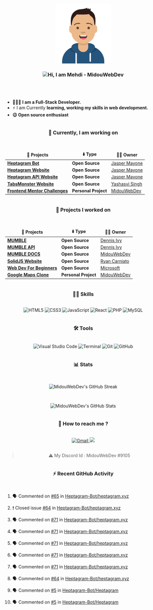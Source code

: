 <!-- Created first on April 1st, 2021 -->
<!-- Enhanced the README Profile on May 11th, 2021 -->

#

<div align="center">
<img src="./my-avatar.jpg" width="180px">
<h3 align="center">
  <img src="https://raw.githubusercontent.com/iampavangandhi/iampavangandhi/master/gifs/Hi.gif" width= "28px"/>Hi, I am Mehdi - MidouWebDev 
</h3>
</div>

#

<br/>

  - 👨🏽‍💻 **I am a Full-Stack Developer.**
  - ⚡ I am Currently **learning, working my skills in web development.**
  - **😉 Open source enthusiast**
  
#

<h3 align="center">
  🚧 Currently, I am working on 
</h3>

<div align="center">
  
  <br/>
  
<table>
  <thead align="center">
    <tr border: none;>
      <td><b>🚧 Projects</b></td>
      <td><b>⬇️ Type</b></td>
      <td><b>👨‍💼 Owner</b></td>
    </tr>
  </thead>
  <tbody>
    <tr>
      <td>
        <a href="https://github.com/Heptagram-Bot/Heptagram"><b>Heptagram Bot</b></a>
      </td>
      <td>
        <b>Open Source<b>
      </td>
      <td>
        <a href="https://github.com/j-dogcoder">Jasper Mayone</a>
      </td>
    </tr>
    <tr>
      <td>
        <a href="https://github.com/Heptagram-Bot/heptagram.xyz"><b>Heptagram Website</b></a>
      </td>
      <td>
        <b>Open Source<b>
      </td>
      <td>
        <a href="https://github.com/j-dogcoder">Jasper Mayone</a>
      </td>
    </tr>
    <tr>
      <td>
        <a href="https://github.com/Heptagram-Bot/api"><b>Heptagram API Website</b></a>
      </td>
      <td>
        <b>Open Source<b>
      </td>
      <td>
        <a href="https://github.com/j-dogcoder">Jasper Mayone</a>
      </td>
    </tr>
    <tr>
      <td>
        <a href="https://github.com/aUnicornDev/tabsMonster"><b>TabsMonster Website</b></a>
      </td>
      <td>
        <b>Open Source</b>
      </td>
      <td>
        <a href="https://github.com/aunicorndev">Yashasvi Singh</a>
      </td>
    <tr>
      <td>
        <a href="https://github.com/MidouWebDev/Frontend-Mentor-Challenges"><b>Frontend Mentor Challenges</b></a>
      </td>
      <td>
        <b>Personal Project<b>
      </td>
      <td>
        <a href="https://github.com/MidouWebDev">MidouWebDev</a>
      </td>
    </tr>
    </table>
    
</div>
       
#
        
<h3 align="center">
  🚧 Projects I worked on
</h3>

<br/>

<div align="center">

<table>
  <thead align="center">
    <tr border: none;>
      <td><b>🚧 Projects</b></td>
      <td><b>⬇️ Type</b></td>
      <td><b>👨‍💼 Owner</b></td>
    </tr>
  </thead>
  <tbody>
    <tr>
      <td><a href="https://github.com/divanov11/Mumble"><b>MUMBLE</b></a></td>
      <td><b>Open Source<b></td>
      <td><a href="https://github.com/divanov11">Dennis Ivy</a></td>
    </tr>
    <tr>
      <td><a href="https://github.com/divanov11/mumbleapi"><b>MUMBLE API</b></a></td>
      <td><b>Open Source<b></td>
      <td><a href="https://github.com/divanov11">Dennis Ivy</a></td>
    </tr>
    <tr>
      <td><a href="https://github.com/MidouWebDev/Mumble-docs"><b>MUMBLE DOCS</b></a></td>
      <td><b>Open Source<b></td>
      <td><a href="https://github.com/MidouWebDev">MidouWebDev</a></td>
    </tr>
    <tr>
      <td><a href="https://github.com/solidjs/solid-site"><b>SolidJS Website</b></a></td>
      <td><b>Open Source<b></td>
      <td><a href="https://github.com/ryansolid">Ryan Carniato</a></td>
    </tr>
    <tr>
      <td><a href="https://github.com/microsoft/Web-Dev-For-Beginners"><b>Web Dev For Beginners</b></a></td>
      <td><b>Open Source<b></td>
      <td><a href="https://github.com/microsoft">Microsoft</a></td>
    </tr>
    <tr>
      <td><a href="https://github.com/MidouWebDev/google-maps-clone"><b>Google Maps Clone</b></a></td>
      <td><b>Personal Project<b></td> <td><a href="https://github.com/MidouWebDev">MidouWebDev</a></td>
    </tr>
  </tbody>
</table>

</div>
       
#

<h3 align="center">
  👨‍💻 Skills
</h3>

<br/>

<div align="center">
  <img alt="HTML5" width="85px" src="https://img.shields.io/badge/HTML5-E34F26?style=for-the-badge&logo=html5&logoColor=white" />
  <img alt="CSS3" width="75px" src="https://img.shields.io/badge/CSS3-1572B6?style=for-the-badge&logo=css3&logoColor=white" />
  <img alt="JavaScript" width="125px" src="https://img.shields.io/badge/JavaScript-F7DF1E?style=for-the-badge&logo=javascript&logoColor=black" />
  <img alt="React" width="86px" src="https://img.shields.io/badge/React-20232A?style=for-the-badge&logo=react&logoColor=61DAFB" />
  <img alt="PHP" width="70px" src="https://img.shields.io/badge/PHP-777BB4?style=for-the-badge&logo=php&logoColor=white" />
  <img alt="MySQL" width="90px" src="https://img.shields.io/badge/MySQL-00000F?style=for-the-badge&logo=mysql&logoColor=white"/>
</div>
 
#

<h3 align="center">
  🛠️ Tools
</h3>

<br/>

<div align="center">
  <img alt="Visual Studio Code" width="180px" src="https://img.shields.io/badge/Visual_Studio_Code-0078D4?style=for-the-badge&logo=visual%20studio%20code&logoColor=white" />
  <img alt="Terminal" width="87px" src="https://img.shields.io/badge/Terminal-100000?style=for-the-badge" />
  <img alt="Git" width="61px" src="https://img.shields.io/badge/Git-F05032?style=for-the-badge&logo=git&logoColor=white" />
  <img alt="GitHub" width="87px" src="https://img.shields.io/badge/GitHub-100000?style=for-the-badge&logo=github&logoColor=white" />
</div>
        
#

<h3 align="center">
  📊 Stats
</h3>

<br/>

<div align="center">
  
  ![MidouWebDev's GitHub Streak](http://github-readme-streak-stats.herokuapp.com?user=MidouWebDev&theme=react&hide_border=true)

<br/>

  ![MidouWebDev's GitHub Stats](https://github-readme-stats.vercel.app/api?username=MidouWebDev&show_icons=true&theme=react)
  
</div>

#

<h3 align="center">
  💬 How to reach me ?
</h3>

<br/>

<div align="center">
<a href="mailto:contact.midouwebdev@gmail.com">
<img alt="Gmail" src="https://img.shields.io/badge/Gmail-D14836?style=for-the-badge&logo=gmail&logoColor=white" />
</a>
<a href="https://discordapp.com/users/9105">
<img src="https://img.shields.io/badge/Discord-7289DA?style=for-the-badge&logo=discord&logoColor=white" />
</a>

<br/>
<br/>

> ⚠ My Discord Id : MidouWebDev #9105

</div>

#

<h3 align="center">
  ⚡ Recent GitHub Activity
</h3>

<br/>

  <!--START_SECTION:activity-->
1. 🗣 Commented on [#65](https://github.com/Heptagram-Bot/heptagram.xyz/issues/65) in [Heptagram-Bot/heptagram.xyz](https://github.com/Heptagram-Bot/heptagram.xyz)
2. ❗️ Closed issue [#64](https://github.com/Heptagram-Bot/heptagram.xyz/issues/64) in [Heptagram-Bot/heptagram.xyz](https://github.com/Heptagram-Bot/heptagram.xyz)
3. 🗣 Commented on [#71](https://github.com/Heptagram-Bot/heptagram.xyz/issues/71) in [Heptagram-Bot/heptagram.xyz](https://github.com/Heptagram-Bot/heptagram.xyz)
4. 🗣 Commented on [#71](https://github.com/Heptagram-Bot/heptagram.xyz/issues/71) in [Heptagram-Bot/heptagram.xyz](https://github.com/Heptagram-Bot/heptagram.xyz)
5. 🗣 Commented on [#71](https://github.com/Heptagram-Bot/heptagram.xyz/issues/71) in [Heptagram-Bot/heptagram.xyz](https://github.com/Heptagram-Bot/heptagram.xyz)
6. 🗣 Commented on [#71](https://github.com/Heptagram-Bot/heptagram.xyz/issues/71) in [Heptagram-Bot/heptagram.xyz](https://github.com/Heptagram-Bot/heptagram.xyz)
7. 🗣 Commented on [#71](https://github.com/Heptagram-Bot/heptagram.xyz/issues/71) in [Heptagram-Bot/heptagram.xyz](https://github.com/Heptagram-Bot/heptagram.xyz)
8. 🗣 Commented on [#64](https://github.com/Heptagram-Bot/heptagram.xyz/issues/64) in [Heptagram-Bot/heptagram.xyz](https://github.com/Heptagram-Bot/heptagram.xyz)
9. 🗣 Commented on [#5](https://github.com/Heptagram-Bot/Heptagram/issues/5) in [Heptagram-Bot/Heptagram](https://github.com/Heptagram-Bot/Heptagram)
10. 🗣 Commented on [#5](https://github.com/Heptagram-Bot/Heptagram/issues/5) in [Heptagram-Bot/Heptagram](https://github.com/Heptagram-Bot/Heptagram)

    <!--END_SECTION:activity-->

